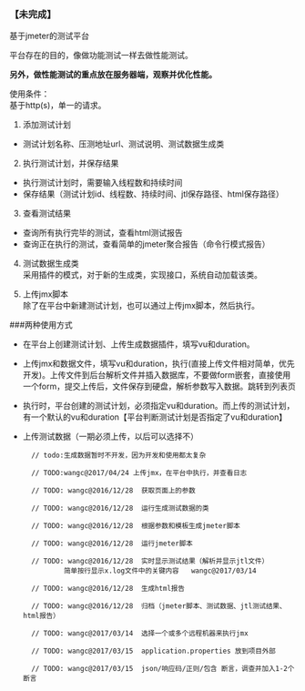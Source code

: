 ### 【未完成】

基于jmeter的测试平台

平台存在的目的，像做功能测试一样去做性能测试。

**另外，做性能测试的重点放在服务器端，观察并优化性能。**

使用条件：  
基于http(s)，单一的请求。

1. 添加测试计划
  * 测试计划名称、压测地址url、测试说明、测试数据生成类

2. 执行测试计划，并保存结果  
  * 执行测试计划时，需要输入线程数和持续时间
  * 保存结果（测试计划id、线程数、持续时间、jtl保存路径、html保存路径）
  
3. 查看测试结果
  * 查询所有执行完毕的测试，查看html测试报告
  * 查询正在执行的测试，查看简单的jmeter聚合报告（命令行模式报告）
  
4. 测试数据生成类  
  采用插件的模式，对于新的生成类，实现接口，系统自动加载该类。

5. 上传jmx脚本  
  除了在平台中新建测试计划，也可以通过上传jmx脚本，然后执行。

  
###两种使用方式
* 在平台上创建测试计划、上传生成数据插件，填写vu和duration。
* 上传jmx和数据文件，填写vu和duration，执行(直接上传文件相对简单，优先开发)。上传文件到后台解析文件并插入数据库，不要做form嵌套，直接使用一个form，提交上传后，文件保存到硬盘，解析参数写入数据。跳转到列表页
* 执行时，平台创建的测试计划，必须指定vu和duration。而上传的测试计划，有一个默认的vu和duration【平台判断测试计划是否指定了vu和duration】
* 上传测试数据（一期必须上传，以后可以选择不）


        // todo:生成数据暂时不开发，因为开发和使用都太复杂

        // TODO:wangc@2017/04/24 上传jmx，在平台中执行，并查看日志

        // TODO: wangc@2016/12/28  获取页面上的参数 

        // TODO: wangc@2016/12/28  运行生成测试数据的类 

        // TODO: wangc@2016/12/28  根据参数和模板生成jmeter脚本 
        
        // TODO: wangc@2016/12/28  运行jmeter脚本 

        // TODO: wangc@2016/12/28  实时显示测试结果（解析并显示jtl文件） 
                简单按行显示x.log文件中的关键内容   wangc@2017/03/14

        // TODO: wangc@2016/12/28  生成html报告 

        // TODO: wangc@2016/12/28  归档（jmeter脚本、测试数据、jtl测试结果、html报告） 

        // TODO: wangc@2017/03/14  选择一个或多个远程机器来执行jmx
        
        // TODO: wangc@2017/03/15  application.properties 放到项目外部
        
        // TODO: wangc@2017/03/15  json/响应码/正则/包含 断言，调查并加入1-2个断言
        
        
        

